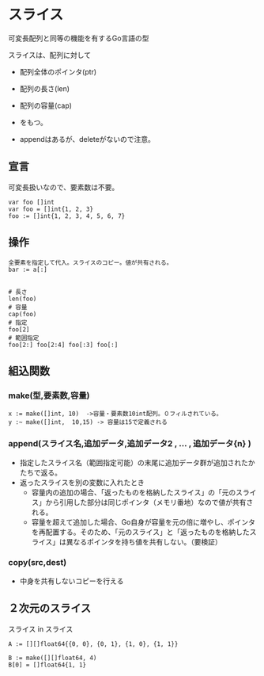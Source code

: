 # スライス
可変長配列と同等の機能を有するGo言語の型

スライスは、配列に対して
- 配列全体のポインタ(ptr)
- 配列の長さ(len)
- 配列の容量(cap)
- をもつ。

- appendはあるが、deleteがないので注意。


## 宣言
可変長扱いなので、要素数は不要。
```
var foo []int
var foo = []int{1, 2, 3}
foo := []int{1, 2, 3, 4, 5, 6, 7}
```

## 操作

```
全要素を指定して代入。スライスのコピー。値が共有される。
bar := a[:]


# 長さ
len(foo)
# 容量
cap(foo)
# 指定
foo[2]
# 範囲指定
foo[2:] foo[2:4] foo[:3] foo[:]
```

## 組込関数

### make(型,要素数,容量)
```
x := make([]int, 10)  ->容量・要素数10int配列。０フィルされている。
y :~ make([]int,  10,15) -> 容量は15で定義される
```

### append(スライス名,追加データ,追加データ2 , ... , 追加データ{n} )
- 指定したスライス名（範囲指定可能）の末尾に追加データ群が追加されたかたちで返る。
- 返ったスライスを別の変数に入れたとき
	- 容量内の追加の場合、「返ったものを格納したスライス」の「元のスライス」から引用した部分は同じポインタ（メモリ番地）なので値が共有される。
	- 容量を超えて追加した場合、Go自身が容量を元の倍に増やし、ポインタを再配置する。そのため、「元のスライス」と「返ったものを格納したスライス」は異なるポインタを持ち値を共有しない。（要検証）

### copy(src,dest)
- 中身を共有しないコピーを行える


## ２次元のスライス
スライス in スライス
```
A := [][]float64{{0, 0}, {0, 1}, {1, 0}, {1, 1}}

B := make([][]float64, 4)
B[0] = []float64{1, 1}

```
